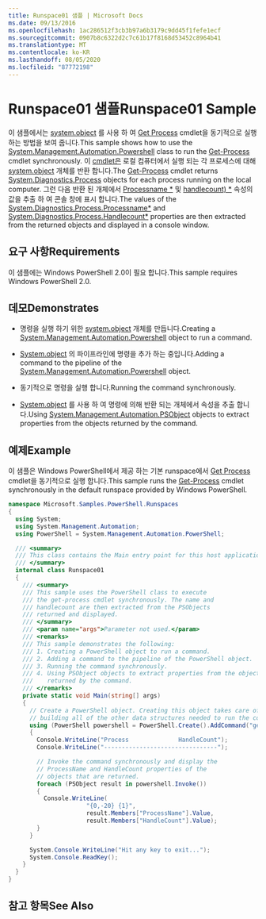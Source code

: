 ```yaml
---
title: Runspace01 샘플 | Microsoft Docs
ms.date: 09/13/2016
ms.openlocfilehash: 1ac286512f3cb3b97a6b3179c9dd45f1fefe1ecf
ms.sourcegitcommit: 0907b8c6322d2c7c61b17f8168d53452c8964b41
ms.translationtype: MT
ms.contentlocale: ko-KR
ms.lasthandoff: 08/05/2020
ms.locfileid: "87772198"
---
```

# <a name="runspace01-sample"></a><span data-ttu-id="86bc0-102">Runspace01 샘플</span><span class="sxs-lookup"><span data-stu-id="86bc0-102">Runspace01 Sample</span></span>

<span data-ttu-id="86bc0-103">이 샘플에서는 [system.object](/dotnet/api/system.management.automation.powershell) 를 사용 하 여 [Get Process](/powershell/module/Microsoft.PowerShell.Management/Get-Process) cmdlet을 동기적으로 실행 하는 방법을 보여 줍니다.</span><span class="sxs-lookup"><span data-stu-id="86bc0-103">This sample shows how to use the [System.Management.Automation.Powershell](/dotnet/api/system.management.automation.powershell) class to run the [Get-Process](/powershell/module/Microsoft.PowerShell.Management/Get-Process) cmdlet synchronously.</span></span> <span data-ttu-id="86bc0-104">이 [cmdlet은](/powershell/module/Microsoft.PowerShell.Management/Get-Process) 로컬 컴퓨터에서 실행 되는 각 프로세스에 대해 [system.object](/dotnet/api/System.Diagnostics.Process) 개체를 반환 합니다.</span><span class="sxs-lookup"><span data-stu-id="86bc0-104">The [Get-Process](/powershell/module/Microsoft.PowerShell.Management/Get-Process) cmdlet returns [System.Diagnostics.Process](/dotnet/api/System.Diagnostics.Process) objects for each process running on the local computer.</span></span> <span data-ttu-id="86bc0-105">그런 다음 반환 된 개체에서 [Processname \*](/dotnet/api/System.Diagnostics.Process.ProcessName) 및 [handlecount) \*](/dotnet/api/System.Diagnostics.Process.Handlecount) 속성의 값을 추출 하 여 콘솔 창에 표시 합니다.</span><span class="sxs-lookup"><span data-stu-id="86bc0-105">The values of the [System.Diagnostics.Process.Processname\*](/dotnet/api/System.Diagnostics.Process.ProcessName) and [System.Diagnostics.Process.Handlecount\*](/dotnet/api/System.Diagnostics.Process.Handlecount) properties are then extracted from the returned objects and displayed in a console window.</span></span>

## <a name="requirements"></a><span data-ttu-id="86bc0-106">요구 사항</span><span class="sxs-lookup"><span data-stu-id="86bc0-106">Requirements</span></span>

 <span data-ttu-id="86bc0-107">이 샘플에는 Windows PowerShell 2.0이 필요 합니다.</span><span class="sxs-lookup"><span data-stu-id="86bc0-107">This sample requires Windows PowerShell 2.0.</span></span>

## <a name="demonstrates"></a><span data-ttu-id="86bc0-108">데모</span><span class="sxs-lookup"><span data-stu-id="86bc0-108">Demonstrates</span></span>

- <span data-ttu-id="86bc0-109">명령을 실행 하기 위한 [system.object](/dotnet/api/system.management.automation.powershell) 개체를 만듭니다.</span><span class="sxs-lookup"><span data-stu-id="86bc0-109">Creating a [System.Management.Automation.Powershell](/dotnet/api/system.management.automation.powershell) object to run a command.</span></span>

- <span data-ttu-id="86bc0-110">[System.object](/dotnet/api/system.management.automation.powershell) 의 파이프라인에 명령을 추가 하는 중입니다.</span><span class="sxs-lookup"><span data-stu-id="86bc0-110">Adding a command to the pipeline of the [System.Management.Automation.Powershell](/dotnet/api/system.management.automation.powershell) object.</span></span>

- <span data-ttu-id="86bc0-111">동기적으로 명령을 실행 합니다.</span><span class="sxs-lookup"><span data-stu-id="86bc0-111">Running the command synchronously.</span></span>

- <span data-ttu-id="86bc0-112">[System.object](/dotnet/api/System.Management.Automation.PSObject) 를 사용 하 여 명령에 의해 반환 되는 개체에서 속성을 추출 합니다.</span><span class="sxs-lookup"><span data-stu-id="86bc0-112">Using [System.Management.Automation.PSObject](/dotnet/api/System.Management.Automation.PSObject) objects to extract properties from the objects returned by the command.</span></span>

## <a name="example"></a><span data-ttu-id="86bc0-113">예제</span><span class="sxs-lookup"><span data-stu-id="86bc0-113">Example</span></span>

 <span data-ttu-id="86bc0-114">이 샘플은 Windows PowerShell에서 제공 하는 기본 runspace에서 [Get Process](/powershell/module/Microsoft.PowerShell.Management/Get-Process) cmdlet을 동기적으로 실행 합니다.</span><span class="sxs-lookup"><span data-stu-id="86bc0-114">This sample runs the [Get-Process](/powershell/module/Microsoft.PowerShell.Management/Get-Process) cmdlet synchronously in the default runspace provided by Windows PowerShell.</span></span>

```csharp
namespace Microsoft.Samples.PowerShell.Runspaces
{
  using System;
  using System.Management.Automation;
  using PowerShell = System.Management.Automation.PowerShell;

  /// <summary>
  /// This class contains the Main entry point for this host application.
  /// </summary>
  internal class Runspace01
  {
    /// <summary>
    /// This sample uses the PowerShell class to execute
    /// the get-process cmdlet synchronously. The name and
    /// handlecount are then extracted from the PSObjects
    /// returned and displayed.
    /// </summary>
    /// <param name="args">Parameter not used.</param>
    /// <remarks>
    /// This sample demonstrates the following:
    /// 1. Creating a PowerShell object to run a command.
    /// 2. Adding a command to the pipeline of the PowerShell object.
    /// 3. Running the command synchronously.
    /// 4. Using PSObject objects to extract properties from the objects
    ///    returned by the command.
    /// </remarks>
    private static void Main(string[] args)
    {
      // Create a PowerShell object. Creating this object takes care of
      // building all of the other data structures needed to run the command.
      using (PowerShell powershell = PowerShell.Create().AddCommand("get-process"))
      {
        Console.WriteLine("Process              HandleCount");
        Console.WriteLine("--------------------------------");

        // Invoke the command synchronously and display the
        // ProcessName and HandleCount properties of the
        // objects that are returned.
        foreach (PSObject result in powershell.Invoke())
        {
          Console.WriteLine(
                      "{0,-20} {1}",
                      result.Members["ProcessName"].Value,
                      result.Members["HandleCount"].Value);
        }
      }

      System.Console.WriteLine("Hit any key to exit...");
      System.Console.ReadKey();
    }
  }
}
```

## <a name="see-also"></a><span data-ttu-id="86bc0-115">참고 항목</span><span class="sxs-lookup"><span data-stu-id="86bc0-115">See Also</span></span>
